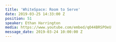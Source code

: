 ```yaml
---
title: 'WhiteSpace: Room to Serve'
date: 2019-03-25 14:33:00 Z
position: 51
speaker: Ethan Harrington
media: https://www.youtube.com/embed/qO44BRSPOeU
message_date: 2019-03-24 10:00:00 Z
---
```


